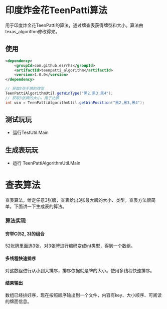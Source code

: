 # 印度炸金花TeenPatti算法
用于印度炸金花TeenPatti的算法，通过牌查表获得牌型和大小。算法由texas_algorithm修改得来。

## 使用
``` xml
<dependency>
    <groupId>com.github.esrrhs</groupId>
    <artifactId>teenpatti_algorithm</artifactId>
    <version>1.0.0</version>
</dependency>
```
``` java
// 获取3张手牌的牌型
TeenPattiAlgorithmUtil.getWinType("黑2,黑3,黑4");
// 获取3张牌的大小，用于比牌
int win = TeenPattiAlgorithmUtil.getWinPosition("黑2,黑3,黑4");
```

## 测试玩玩
* 运行TestUtil.Main

## 生成表玩玩
* 运行 TeenPattiAlgorithmUtil.Main

# 查表算法
查表算法，给定任意3张牌，查表给出3张最大牌的大小、类型。查表方法很简单，下面讲一下生成表的算法。

### 算法实现

#### 穷举C(52, 3)的组合
52张牌里面选3张，对3张牌进行编码变成int类型，得到一个数组。

#### 多线程快速排序
对这数组进行从小到大排序，排序依据就是牌的大小。使用多线程快速排序。

#### 结果输出
数组已经排好序，现在按照顺序输出到一个文件，内容有key、大小顺序、可阅读的牌面信息。
